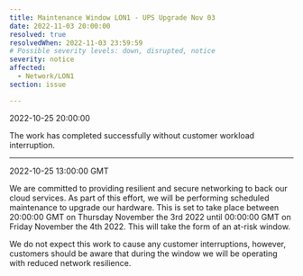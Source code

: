 ```yaml
---
title: Maintenance Window LON1 - UPS Upgrade Nov 03
date: 2022-11-03 20:00:00
resolved: true
resolvedWhen: 2022-11-03 23:59:59
# Possible severity levels: down, disrupted, notice
severity: notice
affected:
  - Network/LON1
section: issue

---
```


2022-10-25 20:00:00

The work has completed successfully without customer workload interruption.

---

2022-10-25 13:00:00 GMT

We are committed to providing resilient and secure networking to back our cloud services. As part of this effort, we will be performing scheduled maintenance to upgrade our hardware. This is set to take place between 20:00:00 GMT on Thursday November the 3rd 2022 until 00:00:00 GMT on Friday November the 4th 2022. This will take the form of an at-risk window.

We do not expect this work to cause any customer interruptions, however, customers should be aware that during the window we will be operating with reduced network resilience.
